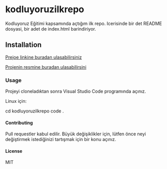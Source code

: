 # kodluyoruzilkrepo
Kodluyoruz Eğitimi kapsamında açtığım ilk repo. Icerisinde bir det README dosyasi, bir adet de index.html barindiriyor.
## Installation
[Prejoe linkine buradan ulasabilirsiniz](https://github.com/OguzhanKirikk/kodluyoruzilkrepo.git)

[Projenin resmine buradan ulasabilirsini](https://www.google.com/search?q=doga+resmi&sxsrf=APwXEdecPpFtMU7VzkqVG86PRKKPk1sC6g:1684415367458&source=lnms&tbm=isch&sa=X&ved=2ahUKEwj8ooad-P7-AhUkX_EDHaLjAikQ_AUoAXoECAEQAw#imgrc=GHodJXw8F-pviM)

### Usage
Projeyi cloneladıktan sonra Visual Studio Code programında açınız.

Linux için:

cd kodluyoruzilkrepo
code .
#### Contributing
Pull requestler kabul edilir. Büyük değişiklikler için, lütfen önce neyi değiştirmek istediğinizi tartışmak için bir konu açınız.

#### License
MIT

